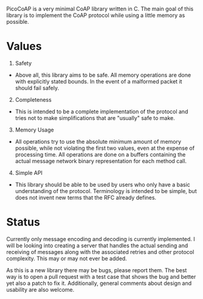 PicoCoAP is a very minimal CoAP library written in C. The main goal of this
library is to implement the CoAP protocol while using a little memory as
possible.

# Values

1. Safety
  * Above all, this library aims to be safe. All memory operations are done with
    explicitly stated bounds. In the event of a malformed packet it should fail
    safely.
2. Completeness
  * This is intended to be a complete implementation of the protocol and tries not
    to make simplifications that are "usually" safe to make.
3. Memory Usage
  * All operations try to use the absolute minimum amount of memory possible,
    while not violating the first two values, even at the expense of processing
    time. All operations are done on a buffers containing the actual message
    network binary representation for each method call.
4. Simple API
  * This library should be able to be used by users who only have a basic
    understanding of the protocol. Terminology is intended to be simple, but
    does not invent new terms that the RFC already defines.

# Status

Currently only message encoding and decoding is currently implemented. I will be
looking into creating a server that handles the actual sending and receiving of
messages along with the associated retries and other protocol complexity. This
may or may not ever be added.

As this is a new library there may be bugs, please report them. The best way is
to open a pull request with a test case that shows the bug and better yet also a
patch to fix it. Additionally, general comments about design and usability are
also welcome.